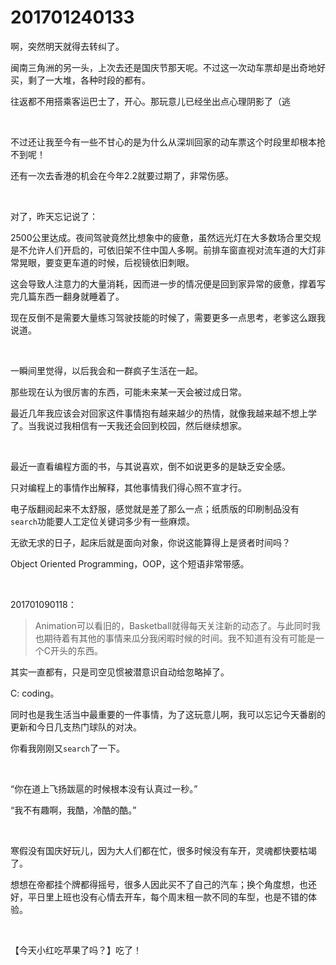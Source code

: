 # 201701240133

啊，突然明天就得去转纠了。

闽南三角洲的另一头，上次去还是国庆节那天呢。不过这一次动车票却是出奇地好买，剩了一大堆，各种时段的都有。

往返都不用搭乘客运巴士了，开心。那玩意儿已经坐出点心理阴影了（逃

<br/>

不过还让我至今有一些不甘心的是为什么从深圳回家的动车票这个时段里却根本抢不到呢！

还有一次去香港的机会在今年2.2就要过期了，非常伤感。

<br/>

对了，昨天忘记说了：

2500公里达成。夜间驾驶竟然比想象中的疲惫，虽然远光灯在大多数场合里交规是不允许人们开启的，可依旧架不住中国人多啊。前排车窗直视对流车道的大灯非常晃眼，要变更车道的时候，后视镜依旧刺眼。

这会导致人注意力的大量消耗，因而进一步的情况便是回到家异常的疲惫，撑着写完几篇东西一翻身就睡着了。

现在反倒不是需要大量练习驾驶技能的时候了，需要更多一点思考，老爹这么跟我说道。

<br/>

一瞬间里觉得，以后我会和一群疯子生活在一起。

那些现在认为很厉害的东西，可能未来某一天会被过成日常。

最近几年我应该会对回家这件事情抱有越来越少的热情，就像我越来越不想上学了。当我说过我相信有一天我还会回到校园，然后继续想家。

<br/>

最近一直看编程方面的书，与其说喜欢，倒不如说更多的是缺乏安全感。

只对编程上的事情作出解释，其他事情我们得心照不宣才行。

电子版翻阅起来不太舒服，感觉就是差了那么一点；纸质版的印刷制品没有`search`功能要人工定位关键词多少有一些麻烦。

无欲无求的日子，起床后就是面向对象，你说这能算得上是贤者时间吗？

Object Oriented Programming，OOP，这个短语非常带感。

<br/>

201701090118：

> Animation可以看旧的，Basketball就得每天关注新的动态了。与此同时我也期待着有其他的事情来瓜分我闲暇时候的时间。我不知道有没有可能是一个C开头的东西。

其实一直都有，只是司空见惯被潜意识自动给忽略掉了。

C: coding。

同时也是我生活当中最重要的一件事情，为了这玩意儿啊，我可以忘记今天番剧的更新和今日几支热门球队的对决。

你看我刚刚又`search`了一下。

<br/>

“你在道上飞扬跋扈的时候根本没有认真过一秒。”

“我不有趣啊，我酷，冷酷的酷。”

<br/>

寒假没有国庆好玩儿，因为大人们都在忙，很多时候没有车开，灵魂都快要枯竭了。

想想在帝都挂个牌都得摇号，很多人因此买不了自己的汽车；换个角度想，也还好，平日里上班也没有心情去开车，每个周末租一款不同的车型，也是不错的体验。

<br/>

【今天小红吃苹果了吗？】吃了！